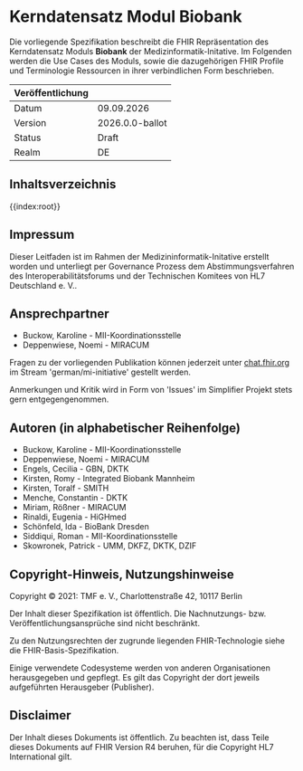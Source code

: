 # Kerndatensatz Modul Biobank

Die vorliegende Spezifikation beschreibt die FHIR Repräsentation des Kerndatensatz Moduls **Biobank** der Medizinformatik-Initative.
Im Folgenden werden die Use Cases des Moduls, sowie die dazugehörigen FHIR Profile und Terminologie Ressourcen in ihrer verbindlichen Form beschrieben.

| Veröffentlichung   |   |
|---------|---|
| Datum   | 09.09.2026 |
| Version | 2026.0.0-ballot      |
| Status  | Draft       |
| Realm   | DE          | 

## Inhaltsverzeichnis

{{index:root}}

## Impressum
Dieser Leitfaden ist im Rahmen der Medizininformatik-Initative erstellt worden und unterliegt per Governance Prozess dem Abstimmungsverfahren des Interoperabilitätsforums und der Technischen Komitees von HL7 Deutschland e. V..

## Ansprechpartner
* Buckow, Karoline - MII-Koordinationsstelle
* Deppenwiese, Noemi - MIRACUM

Fragen zu der vorliegenden Publikation können jederzeit unter [chat.fhir.org](chat.fhir.org) im Stream 'german/mi-initiative' gestellt werden.

Anmerkungen und Kritik wird in Form von 'Issues' im Simplifier Projekt stets gern entgegengenommen.

## Autoren (in alphabetischer Reihenfolge)

* Buckow, Karoline - MII-Koordinationsstelle
* Deppenwiese, Noemi - MIRACUM
* Engels, Cecilia - GBN, DKTK
* Kirsten, Romy - Integrated Biobank Mannheim
* Kirsten, Toralf - SMITH
* Menche, Constantin - DKTK
* Miriam, Rößner - MIRACUM
* Rinaldi, Eugenia - HiGHmed
* Schönfeld, Ida - BioBank Dresden
* Siddiqui, Roman - MII-Koordinationsstelle
* Skowronek, Patrick - UMM, DKFZ, DKTK, DZIF


## Copyright-Hinweis, Nutzungshinweise
Copyright © 2021: TMF e. V., Charlottenstraße 42, 10117 Berlin

Der Inhalt dieser Spezifikation ist öffentlich. Die Nachnutzungs- bzw. Veröffentlichungsansprüche sind nicht beschränkt.

Zu den Nutzungsrechten der zugrunde liegenden FHIR-Technologie siehe die FHIR-Basis-Spezifikation.

Einige verwendete Codesysteme werden von anderen Organisationen herausgegeben und gepflegt. Es gilt das Copyright der dort jeweils aufgeführten Herausgeber (Publisher).

## Disclaimer
Der Inhalt dieses Dokuments ist öffentlich. Zu beachten ist, dass Teile dieses Dokuments auf FHIR Version R4 beruhen, für die Copyright HL7 International gilt.
